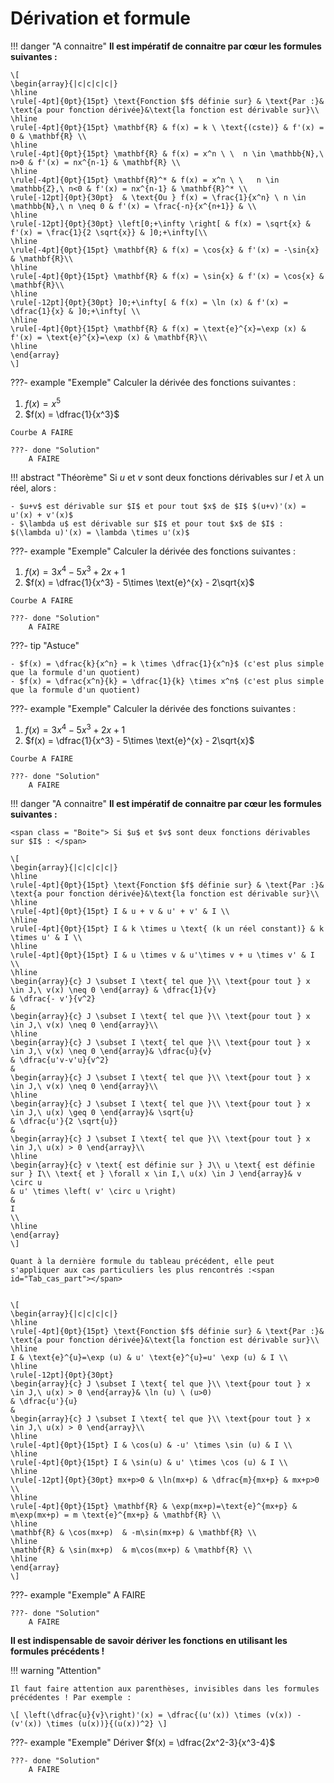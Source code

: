 # Dérivation et formule

!!! danger "A connaitre"
    **Il est impératif de connaitre par c&#339;ur les formules suivantes :**

    \[
    \begin{array}{|c|c|c|c|}
    \hline
    \rule[-4pt]{0pt}{15pt} \text{Fonction $f$ définie sur} & \text{Par :}& \text{a pour fonction dérivée}&\text{la fonction est dérivable sur}\\
    \hline
    \rule[-4pt]{0pt}{15pt} \mathbf{R} & f(x) = k \ \text{(cste)} & f'(x) = 0 & \mathbf{R} \\
    \hline
    \rule[-4pt]{0pt}{15pt} \mathbf{R} & f(x) = x^n \ \  n \in \mathbb{N},\ n>0 & f'(x) = nx^{n-1} & \mathbf{R} \\
    \hline
    \rule[-4pt]{0pt}{15pt} \mathbf{R}^* & f(x) = x^n \ \   n \in \mathbb{Z},\ n<0 & f'(x) = nx^{n-1} & \mathbf{R}^* \\
    \rule[-12pt]{0pt}{30pt}  & \text{Ou } f(x) = \frac{1}{x^n} \ n \in \mathbb{N},\ n \neq 0 & f'(x) = \frac{-n}{x^{n+1}} & \\
    \hline
    \rule[-12pt]{0pt}{30pt} \left[0;+\infty \right[ & f(x) = \sqrt{x} & f'(x) = \frac{1}{2 \sqrt{x}} & ]0;+\infty[\\
    \hline
    \rule[-4pt]{0pt}{15pt} \mathbf{R} & f(x) = \cos{x} & f'(x) = -\sin{x} & \mathbf{R}\\
    \hline
    \rule[-4pt]{0pt}{15pt} \mathbf{R} & f(x) = \sin{x} & f'(x) = \cos{x} & \mathbf{R}\\
    \hline
    \rule[-12pt]{0pt}{30pt} ]0;+\infty[ & f(x) = \ln (x) & f'(x) = \dfrac{1}{x} & ]0;+\infty[ \\
    \hline
    \rule[-4pt]{0pt}{15pt} \mathbf{R} & f(x) = \text{e}^{x}=\exp (x) & f'(x) = \text{e}^{x}=\exp (x) & \mathbf{R}\\
    \hline
    \end{array}
    \]

???- example "Exemple"
	Calculer la dérivée des fonctions suivantes :
	<ol>
	<li> $f(x) = x^5$ </li>
	<li> $f(x) = \dfrac{1}{x^3}$ </li>
	</ol>

	Courbe A FAIRE
	
	???- done "Solution"
		A FAIRE

!!! abstract "Théorème"
	Si $u$ et $v$ sont deux fonctions dérivables sur $I$ et $\lambda$ un réel, alors :

	- $u+v$ est dérivable sur $I$ et pour tout $x$ de $I$ $(u+v)'(x) = u'(x) + v'(x)$
	- $\lambda u$ est dérivable sur $I$ et pour tout $x$ de $I$ : $(\lambda u)'(x) = \lambda \times u'(x)$

???- example "Exemple"
	Calculer la dérivée des fonctions suivantes :
	<ol>
	<li> $f(x) = 3x^4-5x^3+2x+1$ </li>
	<li> $f(x) = \dfrac{1}{x^3} - 5\times \text{e}^{x} - 2\sqrt{x}$ </li>
	</ol>

	Courbe A FAIRE
	
	???- done "Solution"
		A FAIRE

???- tip "Astuce"
	
	- $f(x) = \dfrac{k}{x^n} = k \times \dfrac{1}{x^n}$ (c'est plus simple que la formule d'un quotient)
	- $f(x) = \dfrac{x^n}{k} = \dfrac{1}{k} \times x^n$ (c'est plus simple que la formule d'un quotient)

???- example "Exemple"
	Calculer la dérivée des fonctions suivantes :
	<ol>
	<li> $f(x) = 3x^4-5x^3+2x+1$ </li>
	<li> $f(x) = \dfrac{1}{x^3} - 5\times \text{e}^{x} - 2\sqrt{x}$ </li>
	</ol>

	Courbe A FAIRE
	
	???- done "Solution"
		A FAIRE

!!! danger "A connaitre"
    **Il est impératif de connaitre par c&#339;ur les formules suivantes :**

    <span class = "Boite"> Si $u$ et $v$ sont deux fonctions dérivables sur $I$ : </span>

    \[
    \begin{array}{|c|c|c|c|}
    \hline
    \rule[-4pt]{0pt}{15pt} \text{Fonction $f$ définie sur} & \text{Par :}& \text{a pour fonction dérivée}&\text{la fonction est dérivable sur}\\
    \hline
    \rule[-4pt]{0pt}{15pt} I & u + v & u' + v' & I \\
    \hline
    \rule[-4pt]{0pt}{15pt} I & k \times u \text{ (k un réel constant)} & k \times u' & I \\
    \hline
    \rule[-4pt]{0pt}{15pt} I & u \times v & u'\times v + u \times v' & I \\
    \hline
    \begin{array}{c} J \subset I \text{ tel que }\\ \text{pour tout } x \in J,\ v(x) \neq 0 \end{array} & \dfrac{1}{v}
    & \dfrac{- v'}{v^2}
    &
    \begin{array}{c} J \subset I \text{ tel que }\\ \text{pour tout } x \in J,\ v(x) \neq 0 \end{array}\\
    \hline
    \begin{array}{c} J \subset I \text{ tel que }\\ \text{pour tout } x \in J,\ v(x) \neq 0 \end{array}& \dfrac{u}{v}
    & \dfrac{u'v-v'u}{v^2}
    & 
    \begin{array}{c} J \subset I \text{ tel que }\\ \text{pour tout } x \in J,\ v(x) \neq 0 \end{array}\\
    \hline
    \begin{array}{c} J \subset I \text{ tel que }\\ \text{pour tout } x \in J,\ u(x) \geq 0 \end{array}& \sqrt{u}
    & \dfrac{u'}{2 \sqrt{u}}
    &
    \begin{array}{c} J \subset I \text{ tel que }\\ \text{pour tout } x \in J,\ u(x) > 0 \end{array}\\
    \hline
    \begin{array}{c} v \text{ est définie sur } J\\ u \text{ est définie sur } I\\ \text{ et } \forall x \in I,\ u(x) \in J \end{array}& v \circ u
    & u' \times \left( v' \circ u \right)
    &
    I
    \\
    \hline
    \end{array}
    \]

    Quant à la dernière formule du tableau précédent, elle peut s'appliquer aux cas particuliers les plus rencontrés :<span id="Tab_cas_part"></span>


    \[
    \begin{array}{|c|c|c|c|}
    \hline
    \rule[-4pt]{0pt}{15pt} \text{Fonction $f$ définie sur} & \text{Par :}& \text{a pour fonction dérivée}&\text{la fonction est dérivable sur}\\
    \hline
    I & \text{e}^{u}=\exp (u) & u' \text{e}^{u}=u' \exp (u) & I \\
    \hline
    \rule[-12pt]{0pt}{30pt}
    \begin{array}{c} J \subset I \text{ tel que }\\ \text{pour tout } x \in J,\ u(x) > 0 \end{array}& \ln (u) \ (u>0)
    & \dfrac{u'}{u}
    &
    \begin{array}{c} J \subset I \text{ tel que }\\ \text{pour tout } x \in J,\ u(x) > 0 \end{array}\\
    \hline
    \rule[-4pt]{0pt}{15pt} I & \cos(u) & -u' \times \sin (u) & I \\
    \hline
    \rule[-4pt]{0pt}{15pt} I & \sin(u) & u' \times \cos (u) & I \\
    \hline
    \rule[-12pt]{0pt}{30pt} mx+p>0 & \ln(mx+p) & \dfrac{m}{mx+p} & mx+p>0 \\
    \hline
    \rule[-4pt]{0pt}{15pt} \mathbf{R} & \exp(mx+p)=\text{e}^{mx+p} & m\exp(mx+p) = m \text{e}^{mx+p} & \mathbf{R} \\
    \hline
    \mathbf{R} & \cos(mx+p)  & -m\sin(mx+p) & \mathbf{R} \\
    \hline
    \mathbf{R} & \sin(mx+p)  & m\cos(mx+p) & \mathbf{R} \\
    \hline
    \end{array}
    \]

???- example "Exemple"
	A FAIRE
	
	???- done "Solution"
		A FAIRE

**Il est indispensable de savoir dériver les fonctions en utilisant les formules précédents !**

!!! warning "Attention"

	Il faut faire attention aux parenthèses, invisibles dans les formules précédentes ! Par exemple :

	\[ \left(\dfrac{u}{v}\right)'(x) = \dfrac{(u'(x)) \times (v(x)) - (v'(x)) \times (u(x))}{(u(x))^2} \]

???- example "Exemple"
	Dériver $f(x) = \dfrac{2x^2-3}{x^3-4}$
	
	???- done "Solution"
		A FAIRE
